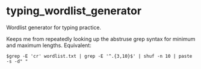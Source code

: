 # typing_wordlist_generator
Wordlist generator for typing practice.

Keeps me from repeatedly looking up the abstruse grep syntax for minimum and maximum lengths.  Equivalent:
```shell
$grep -E 'cr' wordlist.txt | grep -E '^.{3,10}$' | shuf -n 10 | paste -s -d" "
```
